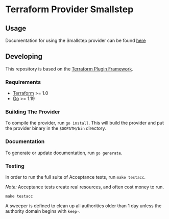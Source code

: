 # Terraform Provider Smallstep

## Usage

Documentation for using the Smallstep provider can be found [here](https://registry.terraform.io/providers/smallstep/smallstep)

## Developing

This repository is based on the [Terraform Plugin Framework](https://github.com/hashicorp/terraform-plugin-framework).

### Requirements

- [Terraform](https://www.terraform.io/downloads.html) >= 1.0
- [Go](https://golang.org/doc/install) >= 1.19

### Building The Provider

To compile the provider, run `go install`. This will build the provider and put the provider binary in the `$GOPATH/bin` directory.

### Documentation

To generate or update documentation, run `go generate`.

### Testing
In order to run the full suite of Acceptance tests, run `make testacc`.

*Note:* Acceptance tests create real resources, and often cost money to run.

```shell
make testacc
```

A sweeper is defined to clean up all authorities older than 1 day unless the authority domain begins with `keep-`.
